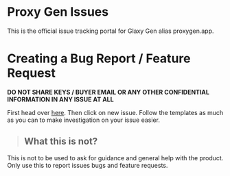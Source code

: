 # Proxy Gen Issues
This is the official issue tracking portal for Glaxy Gen alias proxygen.app.

# Creating a Bug Report / Feature Request 

**DO NOT SHARE KEYS / BUYER EMAIL OR ANY OTHER CONFIDENTIAL INFORMATION IN ANY ISSUE AT ALL**

First head over [here](https://github.com/dyingg/proxy-gen-issues/issues). Then click on new issue. Follow the templates as much as you can to make investigation on your issue easier.



>## What this is not?
 
This is not to be used to ask for guidance and general help with the product.  
Only use this to report issues bugs and feature requests.

